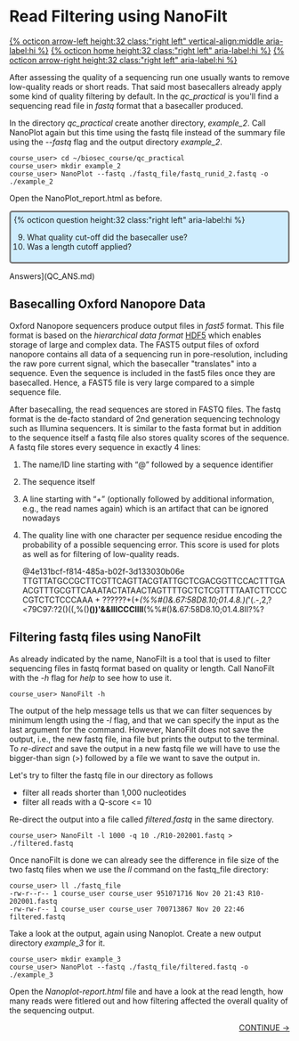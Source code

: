 # Read Filtering using NanoFilt

[{% octicon arrow-left height:32 class:"right left" vertical-align:middle aria-label:hi %}](QC_N.md) [{% octicon home height:32 class:"right left" aria-label:hi %}](index.md) [{% octicon arrow-right height:32 class:"right left" aria-label:hi %}](ASS.md)

After assessing the quality of a sequencing run one usually wants to remove low-quality reads or short reads. That said most basecallers already apply some kind of quality filtering by default.
In the *qc_practical* is you'll find a sequencing read file in *fastq* format that a basecaller produced. 

In the directory *qc_practical* create another directory, *example_2*. Call NanoPlot again but this time using the fastq file instead of the summary file using the *--fastq* flag and the output directory *example_2*.

    course_user> cd ~/biosec_course/qc_practical
    course_user> mkdir example_2
    course_user> NanoPlot --fastq ./fastq_file/fastq_runid_2.fastq -o ./example_2
 
Open the NanoPlot_report.html as before. 

<div style="background-color:#cfedfe;border-radius:5px;border-style:solid;border-color:gray;padding:5px">
  {% octicon question height:32 class:"right left" aria-label:hi %}
  <ol start=9>
    <li>What quality cut-off did the basecaller use?</li>
    <li>Was a length cutoff applied?</li>
  </ol>
</div>

Answers](QC_ANS.md)

## Basecalling Oxford Nanopore Data

Oxford Nanopore sequencers produce output files in *fast5* format. This file format is based on the *hierarchical data format* [HDF5](https://en.wikipedia.org/wiki/Hierarchical_Data_Format) which enables storage of large and complex data. The FAST5 output files of oxford nanopore contains all data of a sequencing run in pore-resolution, including the raw pore current signal, which the basecaller "translates" into a sequence. Even the sequence is included in the fast5 files once they are basecalled. Hence, a FAST5 file is very large compared to a simple sequence file.

After basecalling, the read sequences are stored in FASTQ files. The fastq format is the de-facto standard of 2nd generation sequencing technology such as Illumina sequencers. It is similar to the fasta format but in addition to the sequence itself a fastq file also stores quality scores of the sequence. A fastq file stores every sequence in exactly 4 lines:
 1. The name/ID line starting with “@” followed by a sequence identifier
 2. The sequence itself
 3. A line starting with “+” (optionally followed by additional information, e.g., the read names again) which is an artifact that can be ignored nowadays
 4. The quality line with one character per sequence residue encoding the probability of a possible sequencing error. This score is used for plots as well as for filtering of low-quality reads. 

    @4e131bcf-f814-485a-b02f-3d133030b06e
    TTGTTATGCCGCTTCGTTCAGTTACGTATTGCTCGACGGTTCCACTTTGAACGTTTGCGTTCAAATACTATAACTAGTTTTGCTCTCGTTTTAATCTTCCCCGTCTCTCCCAAA
    +
    ??????+(+*(%%#()&.67:58D8.10;01.4.8.)(*'(.-,2,?<79C97:?2()((,%()**())'&&IIICCCIIII**(%%#()&.67:58D8.10;01.4.8II?%?



## Filtering fastq files using NanoFilt

As already indicated by the name, NanoFilt is a tool that is used to filter sequencing files in fastq format based on quality or length. Call NanoFilt with the *-h* flag for *help* to see how to use it.

    course_user> NanoFilt -h

The output of the help message tells us that we can filter sequences by minimum length using the *-l* flag, and that we can specify the input as the last argument for the command. However, NanoFilt does not save the output, i.e., the new fastq file, ina  file but prints the output to the terminal. To *re-direct* and save the output in a new fastq file we will have to use the bigger-than sign (>) followed by a file we want to save the output in. 

Let's try to filter the fastq file in our directory as follows
 * filter all reads shorter than 1,000 nucleotides
 * filter all reads with a Q-score <= 10

Re-direct the output into a file called *filtered.fastq* in the same directory.

    course_user> NanoFilt -l 1000 -q 10 ./R10-202001.fastq > ./filtered.fastq

Once nanoFilt is done we can already see the difference in file size of the two fastq files when we use the *ll* command on the fastq_file directory:

    course_user> ll ./fastq_file
    -rw-r--r-- 1 course_user course_user 951071716 Nov 20 21:43 R10-202001.fastq 
    -rw-rw-r-- 1 course_user course_user 700713867 Nov 20 22:46 filtered.fastq

Take a look at the output, again using Nanoplot. Create a new output directory *example_3* for it.

    course_user> mkdir example_3
    course_user> NanoPlot --fastq ./fastq_file/filtered.fastq -o ./example_3

Open the *Nanoplot-report.html* file and have a look at the read length, how many reads were fitlered out and how filtering affected the overall quality of the sequencing output.


<p align="right"><a href="https://bluemountainsanalytics.github.io/bma_ont_biosec_2022/ASS.html">CONTINUE -></a>
</p>
